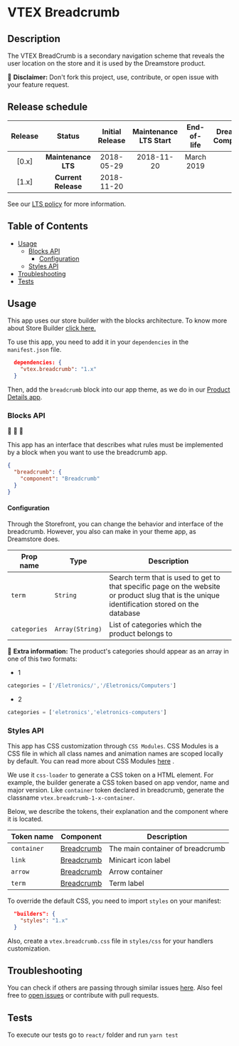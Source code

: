 # VTEX Breadcrumb

## Description
The VTEX BreadCrumb is a secondary navigation scheme that reveals the user location on the store and it is used by the Dreamstore product.

:loudspeaker: **Disclaimer:** Don't fork this project, use, contribute, or open issue with your feature request.

## Release schedule
| Release  | Status              | Initial Release | Maintenance LTS Start | End-of-life | Dreamstore Compatibility
| :--:     | :---:               |  :---:          | :---:                 | :---:       | :---: 
| [0.x]    | **Maintenance LTS** |  2018-05-29     | 2018-11-20            | March 2019  | 1.x
| [1.x]    | **Current Release** |  2018-11-20     |                       |             | 2.x

See our [LTS policy](https://github.com/vtex-apps/awesome-io#lts-policy) for more information.

## Table of Contents
- [Usage](#usage)
  - [Blocks API](#blocks-api)
    - [Configuration](#configuration)
  - [Styles API](#styles-api)
- [Troubleshooting](#troubleshooting)
- [Tests](#tests)

## Usage

This app uses our store builder with the blocks architecture. To know more about Store Builder [click here.](https://help.vtex.com/en/tutorial/understanding-storebuilder-and-stylesbuilder#structuring-and-configuring-our-store-with-object-object)

To use this app, you need to add it in your `dependencies` in the `manifest.json` file.

```json
  dependencies: {
    "vtex.breadcrumb": "1.x"
  }
```

Then, add the `breadcrumb` block into our app theme, as we do in our [Product Details app](https://github.com/vtex-apps/product-details/blob/master/store/blocks.json). 

### Blocks API
:construction: :construction: :construction:

This app has an interface that describes what rules must be implemented by a block when you want to use the breadcrumb app.

```json
{
  "breadcrumb": {
    "component": "Breadcrumb"
  }
}
```

#### Configuration 
Through the Storefront, you can change the behavior and interface of the breadcrumb. However, you also can make in your theme app, as Dreamstore does.

| Prop name          | Type           | Description                                                                 |
| ------------------ | -------------- | --------------------------------------------------------------------------- |
| `term`           | `String`       | Search term that is used to get to that specific page on the website or product slug that is the unique identification stored on the database                     |
| `categories`       | `Array(String)`| List of categories which the product belongs to                             |


:loudspeaker: **Extra information:** The product's categories should appear as an array in one of this two formats:

- 1  

```javascript
categories = ['/Eletronics/','/Eletronics/Computers']
```

- 2

```javascript
categories = ['eletronics','eletronics-computers']
```

### Styles API
This app has CSS customization through `CSS Modules`. CSS Modules is a CSS file in which all class names and animation names are scoped locally by default. You can read more about CSS Modules [here](https://github.com/css-modules/css-modules) .

We use it `css-loader` to generate a CSS token on a HTML element. For example, the builder generate a CSS token based on app vendor, name and major version. Like `container` token declared in breadcrumb, generate the classname `vtex.breadcrumb-1-x-container`.

Below, we describe the tokens, their explanation and the component where it is located.

| Token name         | Component          | Description                                            |
| ------------------ | ----------         |------------------------------------------------------- |
| `container`        | [Breadcrumb](https://github.com/vtex-apps/breadcrumb/blob/master/react/Breadcrumb.tsx)           | The main container of breadcrumb                         |
| `link`            | [Breadcrumb](https://github.com/vtex-apps/breadcrumb/blob/master/react/Breadcrumb.tsx)            | Minicart icon label                                    |
| `arrow`            | [Breadcrumb](https://github.com/vtex-apps/breadcrumb/blob/master/react/Breadcrumb.tsx)            | Arrow container         |
| `term`          | [Breadcrumb](https://github.com/vtex-apps/breadcrumb/blob/master/react/Breadcrumb.tsx)            | Term label                                        |

To override the default CSS, you need to import `styles` on your manifest:

```json
  "builders": {
    "styles": "1.x"
  }
```

Also, create a `vtex.breadcrumb.css` file in `styles/css` for your handlers customization.

## Troubleshooting
You can check if others are passing through similar issues [here](https://github.com/vtex-apps/carousel/issues). Also feel free to [open issues](https://github.com/vtex-apps/carousel/issues/new) or contribute with pull requests.

## Tests
To execute our tests go to `react/` folder and run `yarn test`
